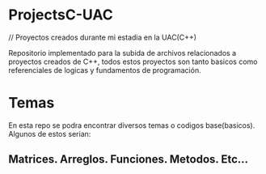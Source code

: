 # ProjectsC-UAC
// Proyectos creados durante mi estadia en la UAC(C++)

Repositorio implementado para la subida de archivos relacionados a proyectos creados de C++, todos estos proyectos son tanto basicos como referenciales de logicas y fundamentos de programación.

# Temas
En esta repo se podra encontrar diversos temas o codigos base(basicos). Algunos de estos serian:

Matrices.
Arreglos.
Funciones.
Metodos.
Etc...
-

